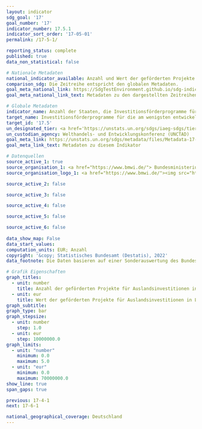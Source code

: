 ```yaml
---
layout: indicator    
sdg_goal: '17'    
goal_number: '17'    
indicator_number: 17.5.1    
indicator_sort_order: '17-05-01'    
permalink: /17-5-1/    

reporting_status: complete    
published: true    
data_non_statistical: false    

# Nationale Metadaten    
national_indicator_available: Anzahl und Wert der geförderten Projekte für Auslandsinvestitionen in den am wenigsten entwickelten Ländern (LDCs)    
comparison_sdg: Die Zeitreihe entspricht den globalen Metadaten.    
goal_meta_national_link: https://SdgTestEnvironment.github.io/sdg-indicators/public/Meta/17.5.1.pdf
goal_meta_national_link_text: Metadaten zu den dargestellten Zeitreihen    

# Globale Metadaten    
indicator_name: Anzahl der Staaten, die Investitionsförderprogramme für die Entwicklungsländer, einschließlich der am wenigsten entwickelten Länder, beschließen und umsetzen    
target_name: Investitionsförderprogramme für die am wenigsten entwickelten Länder beschließen und umsetzen    
target_id: '17.5'    
un_designated_tier: <a href='https://unstats.un.org/sdgs/iaeg-sdgs/tier-classification/' title='Klicken Sie hier um weitere Informationen zur UN-Tier-Klassifikation zu erhalten.'  target='_blank'>Tier II</a>    
un_custodian_agency: Welthandels- und Entwicklungskonferenz (UNCTAD)    
goal_meta_link: https://unstats.un.org/sdgs/metadata/files/Metadata-17-05-01.pdf    
goal_meta_link_text: Metadaten zu diesem Indikator        

# Datenquellen
source_active_1: true
source_organisation_1: <a href="https://www.bmwi.de/"> Bundesministerium für Wirtschaft und Klimaschutz (BMWK) </a>
source_organisation_logo_1: <a href="https://www.bmwi.de/"><img src="https://g205sdgs.github.io/sdg-indicators/public/OrgImgDe/bmwk.png" alt="Logo bmwk" style="height:60px; width:148px"/></a>

source_active_2: false

source_active_3: false

source_active_4: false

source_active_5: false

source_active_6: false
    
data_show_map: False    
data_start_values:     
computation_units: EUR; Anzahl    
copyright: '&copy; Statistisches Bundesamt (Destatis), 2022'    
data_footnote: Die Daten basieren auf einer Sonderauswertung des Bundesministeriums für Wirtschaft und Klimaschutz und sind nicht öffentlich zugänglich.    

# Grafik Eigenschaften    
graph_titles:
  - unit: number
    title: Anzahl der geförderten Projekte für Auslandsinvestitionen in LDCs
  - unit: eur
    title: Wert der geförderten Projekte für Auslandsinvestitionen in LDCs
graph_subtitle:     
graph_type: bar
graph_stepsize: 
  - unit: number
    step: 1.0
  - unit: eur
    step: 10000000.0    
graph_limits:
  - unit: "number"
    minimum: 0.0
    maximum: 5.0
  - unit: "eur"
    minimum: 0.0
    maximum: 70000000.0
show_line: true
span_gaps: true    

previous: 17-4-1    
next: 17-6-1    

national_geographical_coverage: Deutschland    
---
```


<span></span>
